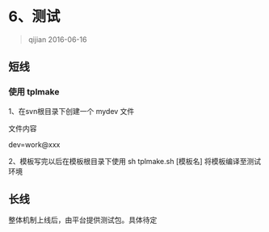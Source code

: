 # 6、测试

> qijian 2016-06-16

## 短线

### 使用 tplmake

1、在svn根目录下创建一个 mydev 文件

文件内容

dev=work@xxx

2、模板写完以后在模板根目录下使用 sh tplmake.sh [模板名] 将模板编译至测试环境


## 长线

整体机制上线后，由平台提供测试包。具体待定
